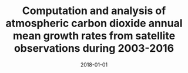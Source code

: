 ---
title: "Computation and analysis of atmospheric carbon dioxide annual mean growth rates from satellite observations during 2003-2016"
collection: publications
permalink: /publication/2018-01-01-Buchwitz201817355
date: 2018-01-01
venue: 'Atmospheric Chemistry and Physics'
paperurl: 'https://doi.org/10.5194/acp-18-17355-2018'
citation: 'Buchwitz et al., <b>Computation and analysis of atmospheric carbon dioxide annual mean growth rates from satellite observations during 2003-2016</b>, Atmospheric Chemistry and Physics, 2018-01-01, 10.5194/acp-18-17355-2018'
---